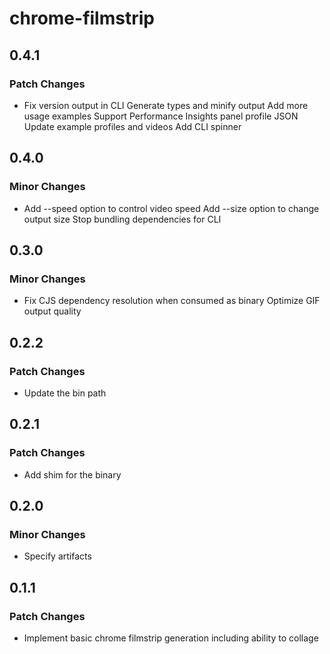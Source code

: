# chrome-filmstrip

## 0.4.1

### Patch Changes

- Fix version output in CLI
  Generate types and minify output
  Add more usage examples
  Support Performance Insights panel profile JSON
  Update example profiles and videos
  Add CLI spinner

## 0.4.0

### Minor Changes

- Add --speed option to control video speed
  Add --size option to change output size
  Stop bundling dependencies for CLI

## 0.3.0

### Minor Changes

- Fix CJS dependency resolution when consumed as binary
  Optimize GIF output quality

## 0.2.2

### Patch Changes

- Update the bin path

## 0.2.1

### Patch Changes

- Add shim for the binary

## 0.2.0

### Minor Changes

- Specify artifacts

## 0.1.1

### Patch Changes

- Implement basic chrome filmstrip generation including ability to collage
